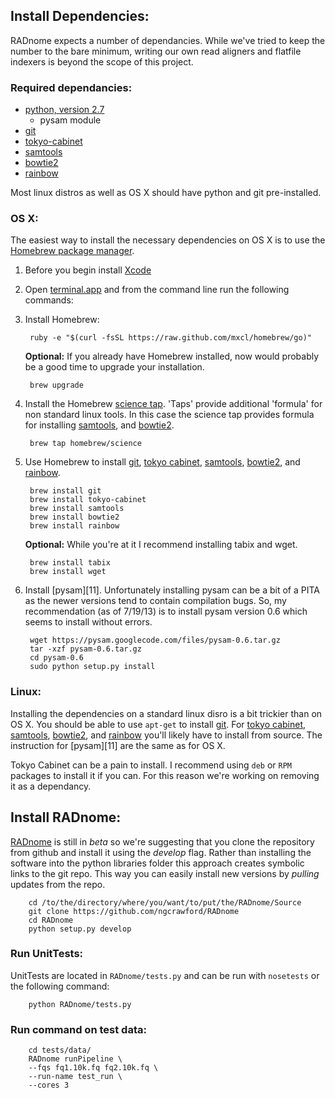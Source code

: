 ## Install Dependencies:

RADnome expects a number of dependancies. While we've tried to keep the number to the bare minimum, writing our own read aligners and flatfile indexers is beyond the scope of this project.

### Required dependancies: 

- [python, version 2.7][10]
    - pysam module
- [git][6]
- [tokyo-cabinet][3]
- [samtools][4]
- [bowtie2][5]
- [rainbow][9]

Most linux distros as well as OS X should have python and git pre-installed. 

### OS X:

The easiest way to install the necessary dependencies on OS X is to use the [Homebrew package manager][1].

1. Before you begin install [Xcode][10] 

1. Open [terminal.app][7] and from the command line run the following commands:

1. Install Homebrew:

        ruby -e "$(curl -fsSL https://raw.github.com/mxcl/homebrew/go)"

    **Optional:** If you already have Homebrew installed, now would probably be a good time to upgrade your installation.

        brew upgrade

2. Install the Homebrew [science tap][2]. 'Taps' provide additional 'formula' for non standard linux tools. In this case the science tap provides formula for installing [samtools][4], and [bowtie2][5].

        brew tap homebrew/science

3. Use Homebrew to install [git][6], [tokyo cabinet][3], [samtools][4], [bowtie2][5], and [rainbow][9].

        brew install git
        brew install tokyo-cabinet
        brew install samtools
        brew install bowtie2
        brew install rainbow

    **Optional:** While you're at it I recommend installing tabix and wget.

        brew install tabix
        brew install wget

4. Install [pysam][11]. Unfortunately installing pysam can be a bit of a PITA as the newer versions tend to contain compilation bugs. So, my recommendation (as of 7/19/13) is to install pysam version 0.6 which seems to install without errors.

        wget https://pysam.googlecode.com/files/pysam-0.6.tar.gz
        tar -xzf pysam-0.6.tar.gz
        cd pysam-0.6
        sudo python setup.py install

### Linux:

Installing the dependencies on a standard linux disro is a bit trickier than on OS X. You should be able to use `apt-get` to install [git][6]. For [tokyo cabinet][3], [samtools][4], [bowtie2][5], and [rainbow][9] you'll likely have to install from source. The instruction for [pysam][11] are the same as for OS X.

Tokyo Cabinet can be a pain to install. I recommend using `deb` or `RPM` packages to install it if you can. For this reason we're working on removing it as a dependancy. 

## Install RADnome:

[RADnome][8] is still in *beta* so we're suggesting that you clone the repository from github and install it using the *develop* flag. Rather than installing the software into the python libraries folder this approach creates symbolic links to the git repo. This way you can easily install new versions by *pulling* updates from the repo.

        cd /to/the/directory/where/you/want/to/put/the/RADnome/Source
        git clone https://github.com/ngcrawford/RADnome
        cd RADnome
        python setup.py develop

### Run UnitTests:

UnitTests are located in `RADnome/tests.py` and can be run with `nosetests` or the following command:

        python RADnome/tests.py

### Run command on test data:

        cd tests/data/
        RADnome runPipeline \
        --fqs fq1.10k.fq fq2.10k.fq \
        --run-name test_run \
        --cores 3

[1]: http://mxcl.github.io/homebrew/
[2]: https://github.com/Homebrew/homebrew-science
[3]: http://fallabs.com/tokyocabinet/
[4]: http://samtools.sourceforge.net/
[5]: http://bowtie-bio.sourceforge.net/bowtie2/index.shtml
[6]: http://git-scm.com/
[7]: http://en.wikipedia.org/wiki/Terminal_(OS_X)
[8]: radnome.org
[9]: http://sourceforge.net/projects/bio-rainbow/
[10]: https://developer.apple.com/xcode/‎


